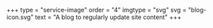 +++
type = "service-image"
order = "4"
imgtype = "svg"
svg = "blog-icon.svg"
text = "A blog to regularly update site content"
+++
    